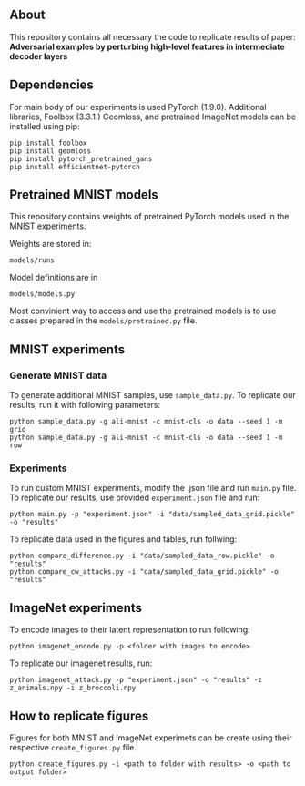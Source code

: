 ## About
This repository contains all necessary the code to replicate results of paper: **Adversarial examples by perturbing high-level features in intermediate decoder layers**

## Dependencies
For main body of our experiments is used PyTorch (1.9.0). Additional libraries, Foolbox (3.3.1.) Geomloss, and pretrained ImageNet models can be installed using pip:
```
pip install foolbox
pip install geomloss
pip install pytorch_pretrained_gans
pip install efficientnet-pytorch
```
## Pretrained MNIST models
This repository contains weights of pretrained PyTorch models used in the MNIST experiments.


Weights are stored in:
```
models/runs
```

Model definitions are in 

```
models/models.py
```

Most convinient way to access and use the pretrained models is to use classes prepared in the ``` models/pretrained.py ``` file.

## MNIST experiments
### Generate MNIST data

To generate additional MNIST samples, use ```sample_data.py```. To replicate our results, run it with following parameters:
```shell
python sample_data.py -g ali-mnist -c mnist-cls -o data --seed 1 -m grid
python sample_data.py -g ali-mnist -c mnist-cls -o data --seed 1 -m row
```

### Experiments

To run custom MNIST experiments, modify the .json file and run ```main.py``` file. To replicate our results, use provided ```experiment.json``` file and run:
```shell
python main.py -p "experiment.json" -i "data/sampled_data_grid.pickle" -o "results"
```

To replicate data used in the figures and tables, run follwing:
```shell
python compare_difference.py -i "data/sampled_data_row.pickle" -o "results"
python compare_cw_attacks.py -i "data/sampled_data_grid.pickle" -o "results"
```

## ImageNet experiments

To encode images to their latent representation to run following:
```shell
python imagenet_encode.py -p <folder with images to encode>
```

To replicate our imagenet results, run:
```shell
python imagenet_attack.py -p "experiment.json" -o "results" -z z_animals.npy -i z_broccoli.npy
```

## How to replicate figures
Figures for both MNIST and ImageNet experimets can be create using their respective ```create_figures.py``` file.

```shell
python create_figures.py -i <path to folder with results> -o <path to output folder>
```

